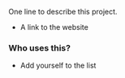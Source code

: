 One line to describe this project.

* A link to the website

### Who uses this?

* Add yourself to the list